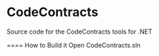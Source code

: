 CodeContracts
=============

Source code for the CodeContracts tools for .NET


==== How to Build it
Open CodeContracts.sln
